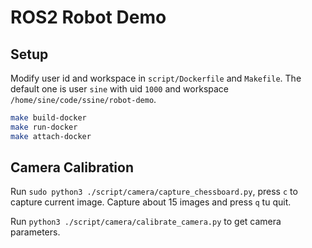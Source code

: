 # ROS2 Robot Demo

## Setup

Modify user id and workspace in `script/Dockerfile` and `Makefile`. The default one is user `sine` with uid `1000` and workspace `/home/sine/code/ssine/robot-demo`.

```bash
make build-docker
make run-docker
make attach-docker
```

## Camera Calibration

Run `sudo python3 ./script/camera/capture_chessboard.py`, press `c` to capture current image. Capture about 15 images and press `q` tu quit.

Run `python3 ./script/camera/calibrate_camera.py` to get camera parameters.
